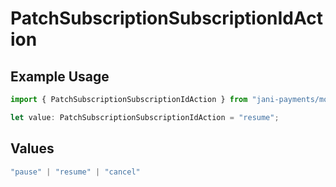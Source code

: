 # PatchSubscriptionSubscriptionIdAction

## Example Usage

```typescript
import { PatchSubscriptionSubscriptionIdAction } from "jani-payments/models/operations";

let value: PatchSubscriptionSubscriptionIdAction = "resume";
```

## Values

```typescript
"pause" | "resume" | "cancel"
```